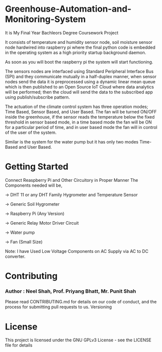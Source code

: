 # Greenhouse-Automation-and-Monitoring-System
It is My Final Year Bachleors Degree Coursework Project

It consists of temperature and humidity sensor node, soil moisture sensor node hardwired into raspberry pi where the final python code is embedded in the operating system as a high priority startup background daemon.

As soon as you will boot the raspberry pi the system will start functioning. 

The sensors nodes are interfaced using Standard Peripheral Interface Bus (SPI) and they communicate mutually in a half-duplex manner, when sensor nodes send the data it is preprocessed using a dynamic linear mean queue which is then published to an Open Source IoT Cloud where data analytics will be performed; then the cloud will send the data to the subscribed app using publish/subscribe pattern.

The actuation of the climate control system has three operation modes; Time Based, Sensor Based, and User Based. 
The fan will be turned ON/OFF inside the greenhouse, if the sensor reads the temperature below the fixed threshold in sensor based mode, in a time based mode the fan will be ON for a particular period of time, and in user based mode the fan will in control of the user of the system.

Similar is the system for the water pump but it has only two modes Time-Based and User Based. 


# Getting Started
Connect Reaspberry Pi and Other Circuitory in Proper Manner
The Components needed will be,

-> DHT 11 or any DHT Family Hygrometer and Temperature Sensor

-> Generic Soil Hygrometer

-> Raspberry Pi (Any Version)

-> Generic Relay Motor Driver Circuit

-> Water pump

-> Fan (Small Size)

Note: I have Used Low Voltage Components on AC Supply via AC to DC converter.

# Contributing
### Author : Neel Shah, Prof. Priyang Bhatt, Mr. Punit Shah
Please read CONTRIBUTING.md for details on our code of conduct, and the process for submitting pull requests to us.
Versioning

# License

This project is licensed under the GNU GPLv3 License - see the LICENSE file for details


